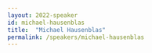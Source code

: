 ```yaml
---
layout: 2022-speaker
id: michael-hausenblas
title:  "Michael Hausenblas"
permalink: /speakers/michael-hausenblas
---
```

